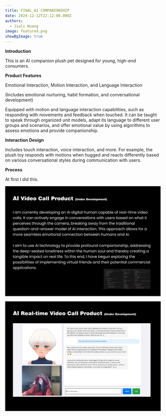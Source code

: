 ```yaml
---
title: FINAL_AI COMPANIONSHIP
date: 2024-12-12T22:12:00.000Z
authors:
  - Jiali Huang
image: featured.png
showBgImage: true
---
```

**Introduction**

This is an AI companion plush pet designed for young, high-end consumers.



**Product Features**

Emotional Interaction, Motion Interaction, and Language Interaction

  (Includes emotional nurturing, habit formation, and conversational development)  

Equipped with motion and language interaction capabilities, such as responding with movements and feedback when touched. It can be taught to speak through organized unit models, adapt its language to different user groups and scenarios, and offer emotional value by using algorithms to assess emotions and provide companionship.



**Interaction Design**

Includes touch interaction, voice interaction, and more. For example, the plush toy responds with motions when hugged and reacts differently based on various conversational styles during communication with users.



**Process**

At first I did this.

![](6914e00efa73771c56cb77fefd88308.png)

![](48030cda105ab168e81ef8dd61660bd.png)

